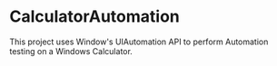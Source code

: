 # CalculatorAutomation

This project uses Window's UIAutomation API to perform Automation testing on a Windows Calculator.
